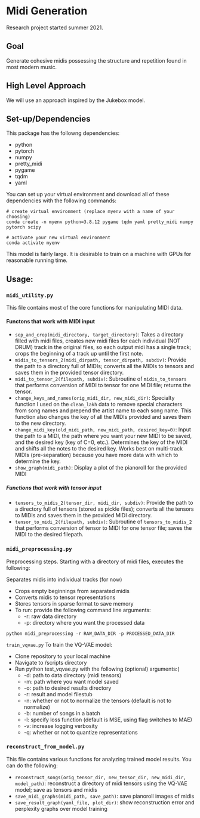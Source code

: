 # Midi Generation
Research project started summer 2021.

## Goal
Generate cohesive midis possessing the structure and repetition found in most modern music.

## High Level Approach
We will use an approach inspired by the Jukebox model.

## Set-up/Dependencies
This package has the followng dependencies:
* python
* pytorch
* numpy
* pretty_midi
* pygame
* tqdm
* yaml

You can set up your virtual environment and download all of these dependencies with the following commands:

    # create virtual environment (replace myenv with a name of your choosing)
    conda create -n myenv python=3.8.12 pygame tqdm yaml pretty_midi numpy pytorch scipy

    # activate your new virtual environment
    conda activate myenv

This model is fairly large. It is desirable to train on a machine with GPUs for reasonable running time.

## Usage:
### `midi_utility.py`

This file contains most of the core functions for manipulating MIDI data.

#### Functons that work with MIDI input
* `sep_and_crop(midi_directory, target_directory)`: Takes a directory filled with midi files, creates new midi files for each individual (NOT DRUM) track in the original files, so each output midi has a single track; crops the beginning of a track up until the first note. 
* `midis_to_tensors_2(midi_dirpath, tensor_dirpath, subdiv)`: Provide the path to a directory full of MIDIs; converts all the MIDIs to tensors and saves them in the provided tensor directory. 
* `midi_to_tensor_2(filepath, subdiv)`: Subroutine of `midis_to_tensors` that performs conversion of MIDI to tensor for one MIDI file; returns the tensor.
* `change_keys_and_names(orig_midi_dir, new_midi_dir)`: Specialty function I used on the `clean_lakh` data to remove special characters from song names and prepend the artist name to each song name. This function also changes the key of all the MIDIs provided and saves them to the new directory. 
* `change_midi_key(old_midi_path, new_midi_path, desired_key=0)`: Input the path to a MIDI, the path where you want your new MIDI to be saved, and the desired key (key of C=0, etc.). Determines the key of the MIDI and shifts all the notes to the desired key. Works best on multi-track MIDIs (pre-separation) because you have more data with which to determine the key. 
* `show_graph(midi_path)`: Display a plot of the pianoroll for the provided MIDI

##### Functions that work with tensor input
* `tensors_to_midis_2(tensor_dir, midi_dir, subdiv)`: Provide the path to a directory full of tensors (stored as pickle files); converts all the tensors to MIDIs and saves them in the provided MIDI directory. 
* `tensor_to_midi_2(filepath, subdiv)`: Subroutine of `tensors_to_midis_2` that performs conversion of tensor to MIDI for one tensor file; saves the MIDI to the desired filepath.


### `midi_preprocessing.py`

Preprocessing steps. Starting with a directory of midi files, executes the following:

Separates midis into individual tracks (for now)
* Crops empty beginnings from separated midis
* Converts midis to tensor representations
* Stores tensors in sparse format to save memory
* To run: provide the following command line arguments:
    * -r: raw data directory
    * -p: directory where you want the processed data

`python midi_preprocessing -r RAW_DATA_DIR -p PROCESSED_DATA_DIR`

`train_vqvae.py`
To train the VQ-VAE model:

* Clone repository to your local machine
* Navigate to /scripts directory
* Run python test_vqvae.py with the following (optional) arguments:(
    * -d: path to data directory (midi tensors)
    * -m: path where you want model saved
    * -o: path to desired results directory
    * -r: result and model filestub
    * -n: whether or not to normalize the tensors (default is not to normalize)
    * -b: number of songs in a batch
    * -l: specify loss function (default is MSE, using flag switches to MAE)
    * -v: increase logging verbosity
    * -q: whether or not to quantize representations

### `reconstruct_from_model.py`

This file contains various functions for analyzing trained model results. You can do the following:

* `reconstruct_songs(orig_tensor_dir, new_tensor_dir, new_midi_dir, model_path)`: reconstruct a directory of midi tensors using the VQ-VAE model; save as tensors and midis
* `save_midi_graphs(midi_path, save_path)`: save pianoroll images of midis
* `save_result_graph(yaml_file, plot_dir)`: show reconstruction error and perplexity graphs over model training
